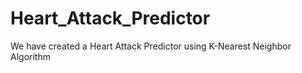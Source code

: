 # Heart_Attack_Predictor
We have created a Heart Attack Predictor using K-Nearest Neighbor Algorithm
